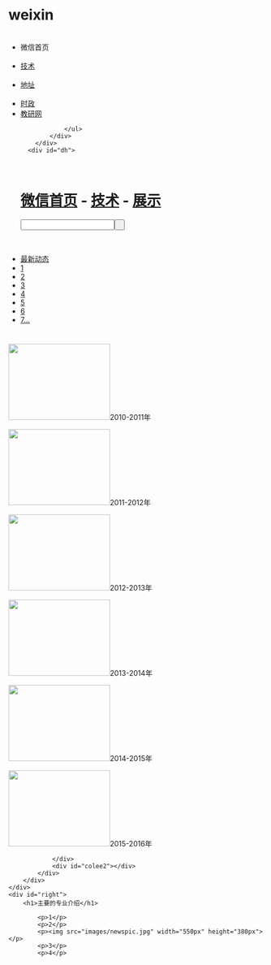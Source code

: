 # weixin
<head>
<meta http-equiv="Content-Type" content="text/html; charset=utf-8" />
<title>微信空间</title>
<link href="css/content.css" rel="stylesheet" type="text/css" />

</head>

<body>
	<div id="mybody">
    	<div id="top">
        	<div class="menu">
            	<ul>
                	<li>微信首页</li>
                    <li><a href="list.html">技术</a></li>
                    <li><a href="#">地址</a></li>
                    <li><a href="#">时政</a></li>
                    <li><a href="#">教研网</a></li>
                                     
                </ul>
            </div>           
        </div>
      <div id="dh">
            	<h1><a href="index.html">微信首页</a> - <a href="list.html">技术</a> - <a href="#">展示</a></h1>
            	<div id="search">
            <input name="search" type="text" class="search_text" /><input name="searchbut" type="button" class="search_but" value=" " />
            </div>
          </div>
        <div id="left">
        	<div id="hot">
            	<h2></h2>
                <ul>
                	<li><a href="#">最新动态</a></li> 
					<li><a href="#">1</a> </li>
					<li><a href="#">2 </a></li>
					<li><a href="#">3 </a></li>
					<li><a href="#">4</a></li>
					<li><a href="#">5</a></li> 
					<li><a href="#">6</a></li> 
					<li><a href="#">7…</a></li>
                </ul>
            </div>
          	<div id="pic">
          		<h1></h1>
	           	<div id="colee" >
					<div id="colee1">
					<p> <img src="images/pic.gif" width="200" height="150" />2010-2011年</p>
					<p> <img src="images/pic.gif" width="200" height="150" />2011-2012年</p>
					<p> <img src="images/pic.gif" width="200" height="150" />2012-2013年</p>
					<p> <img src="images/pic.gif" width="200" height="150" />2013-2014年</p>
					<p> <img src="images/pic.gif" width="200" height="150" />2014-2015年</p>
					<p> <img src="images/pic.gif" width="200" height="150" />2015-2016年</p>
					
				</div>
				<div id="colee2"></div>
			</div>
        </div>
    </div>
    <div id="right">
        <h1>主要的专业介绍</h1>
        
            <p>1</p>
    		<p>2</p>
    		<p><img src="images/newspic.jpg" width="550px" height="380px"></p>
    		<p>3</p>
    		<p>4</p>
        
 
   
</body>

</html>

